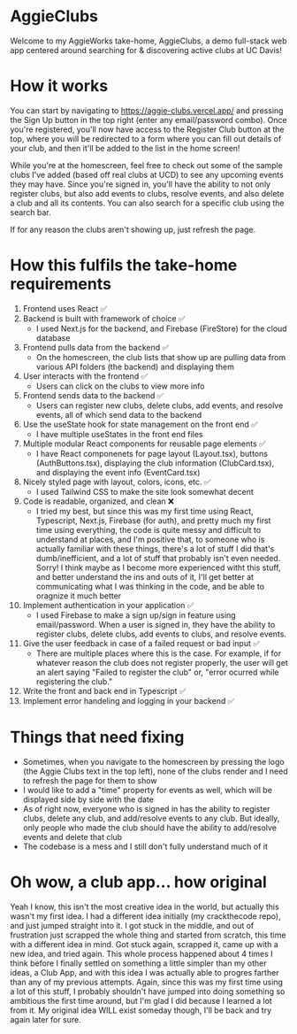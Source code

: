 # AggieClubs
Welcome to my AggieWorks take-home, AggieClubs, a demo full-stack web app centered around searching for &amp; discovering active clubs at UC Davis! 

# How it works 
You can start by navigating to https://aggie-clubs.vercel.app/ and pressing the Sign Up button in the top right (enter any email/password combo). 
Once you're registered, you'll now have access to the Register Club button at the top, where you will be redirected to a form where you can fill out 
details of your club, and then it'll be added to the list in the home screen! 

While you're at the homescreen, feel free to check out some of the sample clubs I've added (based off real clubs at UCD) to see any upcoming events they
may have. Since you're signed in, you'll have the ability to not only register clubs, but also add events to clubs, resolve events, and also delete a club
and all its contents. You can also search for a specific club using the search bar.

If for any reason the clubs aren't showing up, just refresh the page.

# How this fulfils the take-home requirements 

1. Frontend uses React ✅
2. Backend is built with framework of choice ✅
   - I used Next.js for the backend, and Firebase (FireStore) for the cloud database 
3. Frontend pulls data from the backend ✅
   - On the homescreen, the club lists that show up are pulling data from various API folders (the backend) and displaying them 
4. User interacts with the frontend ✅
   - Users can click on the clubs to view more info
5. Frontend sends data to the backend ✅
   - Users can register new clubs, delete clubs, add events, and resolve events, all of which send data to the backend
6. Use the useState hook for state management on the front end ✅
   - I have multiple useStates in the front end files
7. Multiple modular React components for reusable page elements ✅
   - I have React componenets for page layout (Layout.tsx), buttons (AuthButtons.tsx), displaying the club information (ClubCard.tsx), and displaying the event info (EventCard.tsx)
8. Nicely styled page with layout, colors, icons, etc. ✅
   - I used Tailwind CSS to make the site look somewhat decent
9. Code is readable, organized, and clean ❌
    - I tried my best, but since this was my first time using React, Typescript, Next.js, Firebase (for auth), and pretty much my first time using everything,
      the code is quite messy and difficult to understand at places, and I'm positive that, to someone who is actually familiar with these things, there's a lot
      of stuff I did that's dumb/inefficient, and a lot of stuff that probably isn't even needed. Sorry! I think maybe as I become more experienced witht this stuff,
      and better understand the ins and outs of it, I'll get better at communicating what I was thinking in the code, and be able to oragnize it much better
10. Implement authentication in your application ✅
    - I used Firebase to make a sign up/sign in feature using email/password. When a user is signed in, they have the ability to register clubs, delete clubs, add events to clubs, and resolve events.
11. Give the user feedback in case of a failed request or bad input ✅
    - There are multiple places where this is the case. For example, if for whatever reason the club does not register properly, the user will get an alert saying "Failed to register the club" or,
      "error ocurred while registering the club."
12. Write the front and back end in Typescript ✅
13. Implement error handeling and logging in your backend ✅


# Things that need fixing 
- Sometimes, when you navigate to the homescreen by pressing the logo (the Aggie Clubs text in the top left), none of the clubs render and I need to refresh the page for them to show
- I would like to add a "time" property for events as well, which will be displayed side by side with the date
- As of right now, everyone who is signed in has the ability to register clubs, delete any club, and add/resolve events to any club. But ideally, only people who made the club should have the
  ability to add/resolve events and delete that club
- The codebase is a mess and I still don't fully understand much of it


# Oh wow, a club app... how original 
Yeah I know, this isn't the most creative idea in the world, but actually this wasn't my first idea. I had a different idea initially (my crackthecode repo), and 
just jumped straight into it. I got stuck in the middle, and out of frustration just scrapped the whole thing and started from scratch, this time with a different 
idea in mind. Got stuck again, scrapped it, came up with a new idea, and tried again. This whole process happened about 4 times I think before I finally settled on
something a little simpler than my other ideas, a Club App, and with this idea I was actually able to progres farther than any of my previous attempts. Again, since
this was my first time using a lot of this stuff, I probably shouldn't have jumped into doing something so ambitious the first time around, but I'm glad I did because I learned a lot from it. My original idea WILL exist someday though, I'll be back and try again later for sure. 
